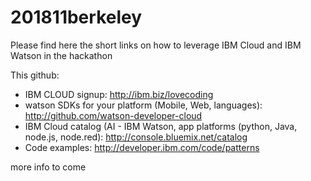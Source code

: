 # 201811berkeley
Please find here the short links on how to leverage IBM Cloud and IBM Watson in the hackathon

This github: 

- IBM CLOUD signup: http://ibm.biz/lovecoding
- watson SDKs for your platform (Mobile, Web, languages): http://github.com/watson-developer-cloud
- IBM Cloud catalog (AI - IBM Watson, app platforms (python, Java, node.js, node.red): http://console.bluemix.net/catalog
- Code examples: http://developer.ibm.com/code/patterns

more info to come

